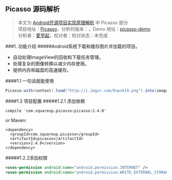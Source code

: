 Picasso 源码解析
----------------
> 本文为 [Android开源项目实现原理解析](https://github.com/android-cn/android-open-project-analysis) 中 Picasso 部分    
> 项目地址：[Picasso](https://github.com/square/picasso)，分析的版本：，Demo 地址：[picasso-demo](https://github.com/android-cn/android-open-project-demo/tree/master/picasso-demo)  
> 分析者：[愛早起](https://github.com/liang7)，校对者：校对状态：未完成  

###1. 功能介绍
#####Android系统下载和缓存图片并加载的项目。
- 自动处理ImageView的回收和下载任务管理。
- 处理复杂的图像转换以减少内存使用。
- 提供内存和磁盘的高速缓存。

####1.1 一句话就能使用

```java
Picasso.with(context).load("http://i.imgur.com/DvpvklR.png").into(imageView);
```

####1.2 项目配置
#####1.2.1 添加依赖

```Gradle
compile 'com.squareup.picasso:picasso:2.4.0'
```

or Maven:

```Maven
<dependency>
  <groupId>com.squareup.picasso</groupId>
  <artifactId>picasso</artifactId>
  <version>2.4.0</version>
</dependency>
```

#####1.2.2添加权限

```xml
<uses-permission android:name="android.permission.INTERNET" />
<uses-permission android:name="android.permission.WRITE_EXTERNAL_STORAGE" />
```


